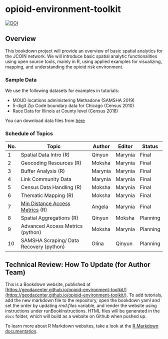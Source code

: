 # opioid-environment-toolkit
[![DOI](https://zenodo.org/badge/253884758.svg)](https://zenodo.org/badge/latestdoi/253884758)

## Overview
This bookdown project will provide an overview of basic spatial analytics for the JCOIN network. We will introduce basic spatial analytic functionalities using open source tools, mainly in R, using applied examples for visualizing, mapping, and understanding the opioid risk environment. 

### Sample Data
We use the following datasets for examples in tutorials:
- MOUD locations administering Methadone (SAMSHA 2019)
- 5-digit Zip Code boundary data for Chicago (Census 2010)
- Race Data for Illinois at County level (Census 2018)

You can download data files from [here](https://uchicago.app.box.com/folder/123662619823)

### Schedule of Topics

| No. | Topic | Author | Editor | Status  |
|---|---|---|---|---|
| 1 | Spatial Data Intro (R) | Qinyun | Marynia  | Final  |
| 2 | Geocoding Resources (R) | Moksha  | Marynia  | Final  |
| 3 | Buffer Analysis (R) |  Marynia |  Marynia | Final |
| 4 | Link Community Data | Marynia  | Marynia  | Final  |
| 5 | Census Data Handling (R) |  Moksha |  Marynia | Final  |
| 6 | Thematic Mapping (R) |  Moksha |  Marynia | Final  |
| 7 | [Min Distance Access Metrics](https://geodacenter.github.io/opioid-environment-toolkit/centroid-access-tutorial.html) (R) | Angela  | Marynia  | Final  |
| 8 | Spatial Aggregations (R) | Qinyun | Moksha  |  Planning |
| 9 | Advanced Access Metrics (python) | Moksha  | Marynia |  Planning |
| 10 | SAMSHA Scraping/ Data Recovery (python)  | Olina  | Qinyun  | Planning  |

## Technical Review: How To Update (for Author Team)
This is a Bookdown website, published at [https://geodacenter.github.io/opioid-environment-toolkit/](https://geodacenter.github.io/opioid-environment-toolkit/). To add tutorials, add the new markdown file to the repository, open the bookdown yaml and set the order by updating _rmd.files_ variable, and render the website using instructions under runBookInstructions. HTML files will be generated in the `docs` folder, which will build as a website on Github when pushed up.

To learn more about R Markdown websites, take a look at the [R Markdown documentation](https://bookdown.org/yihui/rmarkdown/rmarkdown-site.html).
